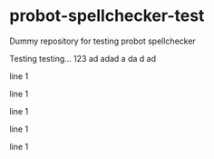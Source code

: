 # probot-spellchecker-test
Dummy repository for testing probot spellchecker

Testing testing... 123
ad
adad
a
da
d
ad

line 1 

line 1 

line 1 

line 1 

line 1 
